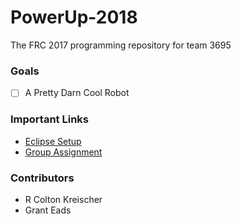 # PowerUp-2018
The FRC 2017 programming repository for team 3695

### Goals
 - [ ] A Pretty Darn Cool Robot

### Important Links
 - [Eclipse Setup](https://wpilib.screenstepslive.com/s/4485/m/13809/l/599681-installing-eclipse-c-java)
 - [Group Assignment](/GROUPS.md)

### Contributors
 * R Colton Kreischer
 * Grant Eads
